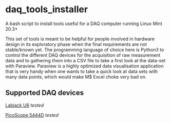 # daq_tools_installer
A bash script to install tools useful for a DAQ computer running Linux Mint 20.3+

This set of tools is meant to be helpful for people involved in hardware design in its exploratory phase when the final requirements are not stable/known yet. The programming language of choice here is Python3 to control the different DAQ devices for the acquisition of raw measurement data and to gathering them into a CSV file to take a first look at the data-set with Paraview. Paraview is a highly optimized data visualisation application that is very handy when one wants to take a quick look at data sets with many data points, which would make M$ Excel choke very bad on.

## Supported DAQ devices

[Labjack U6](https://labjack.com/products/u6) *tested*

[PicoScope 5444D](https://www.picotech.com/oscilloscope/5000/flexible-resolution-oscilloscope) *tested*
